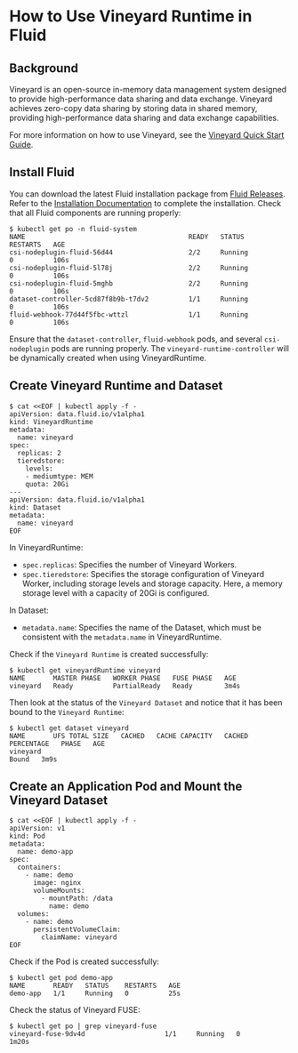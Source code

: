 # How to Use Vineyard Runtime in Fluid

## Background

Vineyard is an open-source in-memory data management system designed to provide high-performance data sharing and data exchange. Vineyard achieves zero-copy data sharing by storing data in shared memory, providing high-performance data sharing and data exchange capabilities.

For more information on how to use Vineyard, see the [Vineyard Quick Start Guide](https://v6d.io/notes/getting-started.html).

## Install Fluid

You can download the latest Fluid installation package from [Fluid Releases](https://github.com/fluid-cloudnative/fluid/releases). Refer to the [Installation Documentation](../../userguide/install.md) to complete the installation. Check that all Fluid components are running properly:

```shell
$ kubectl get po -n fluid-system
NAME                                         READY   STATUS              RESTARTS   AGE
csi-nodeplugin-fluid-56d44                   2/2     Running             0          106s
csi-nodeplugin-fluid-5l78j                   2/2     Running             0          106s
csi-nodeplugin-fluid-5mghb                   2/2     Running             0          106s
dataset-controller-5cd87f8b9b-t7dv2          1/1     Running             0          106s
fluid-webhook-77d44f5fbc-wttzl               1/1     Running             0          106s
```

Ensure that the `dataset-controller`, `fluid-webhook` pods, and several `csi-nodeplugin` pods are running properly. The `vineyard-runtime-controller` will be dynamically created when using VineyardRuntime.

## Create Vineyard Runtime and Dataset

```shell
$ cat <<EOF | kubectl apply -f -
apiVersion: data.fluid.io/v1alpha1
kind: VineyardRuntime
metadata:
  name: vineyard
spec:
  replicas: 2
  tieredstore:
    levels:
    - mediumtype: MEM
    quota: 20Gi
---
apiVersion: data.fluid.io/v1alpha1
kind: Dataset
metadata:
  name: vineyard
EOF
```

In VineyardRuntime:

- `spec.replicas`: Specifies the number of Vineyard Workers.
- `spec.tieredstore`: Specifies the storage configuration of Vineyard Worker, including storage levels and storage capacity. Here, a memory storage level with a capacity of 20Gi is configured.

In Dataset:

- `metadata.name`: Specifies the name of the Dataset, which must be consistent with the `metadata.name` in VineyardRuntime.

Check if the `Vineyard Runtime` is created successfully:

```shell
$ kubectl get vineyardRuntime vineyard 
NAME       MASTER PHASE   WORKER PHASE   FUSE PHASE   AGE
vineyard   Ready          PartialReady   Ready        3m4s
```

Then look at the status of the `Vineyard Dataset` and notice that it has been bound to the `Vineyard Runtime`:

```shell
$ kubectl get dataset vineyard
NAME       UFS TOTAL SIZE   CACHED   CACHE CAPACITY   CACHED PERCENTAGE   PHASE   AGE
vineyard                                                                  Bound   3m9s
```

## Create an Application Pod and Mount the Vineyard Dataset

```shell
$ cat <<EOF | kubectl apply -f -
apiVersion: v1
kind: Pod
metadata:
  name: demo-app
spec:
  containers:
    - name: demo
      image: nginx
      volumeMounts:
        - mountPath: /data
          name: demo
  volumes:
    - name: demo
      persistentVolumeClaim:
        claimName: vineyard
EOF
```

Check if the Pod is created successfully:

```shell
$ kubectl get pod demo-app
NAME       READY   STATUS    RESTARTS   AGE
demo-app   1/1     Running   0          25s
```

Check the status of Vineyard FUSE:

```shell
$ kubectl get po | grep vineyard-fuse
vineyard-fuse-9dv4d                    1/1     Running   0               1m20s
```
